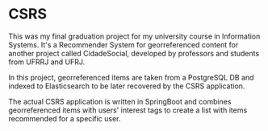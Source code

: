 # CSRS
This was my final graduation project for my university course in Information Systems. It's a Recommender System for georreferenced content for another project called CidadeSocial, developed by professors and students from UFRRJ and UFRJ.  
  
In this project, georreferenced items are taken from a PostgreSQL DB and indexed to Elasticsearch to be later recovered by the CSRS application.  
  
The actual CSRS application is written in SpringBoot and combines georreferenced items with users' interest tags to create a list with items recommended for a specific user.
